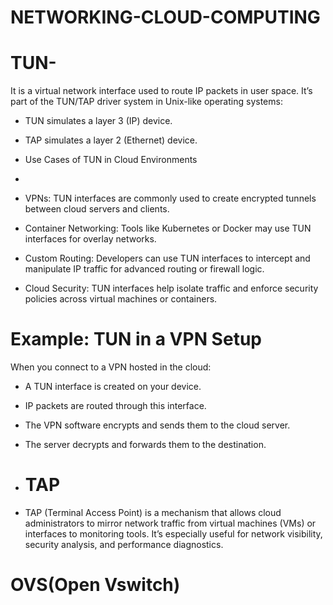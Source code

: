 # NETWORKING-CLOUD-COMPUTING

# TUN- 
It is a virtual network interface used to route IP packets in user space. It’s part of the TUN/TAP driver system in Unix-like operating systems:
- TUN simulates a layer 3 (IP) device.
- TAP simulates a layer 2 (Ethernet) device.
-  Use Cases of TUN in Cloud Environments

-  
- VPNs: TUN interfaces are commonly used to create encrypted tunnels between cloud servers and clients.
- Container Networking: Tools like Kubernetes or Docker may use TUN interfaces for overlay networks.
- Custom Routing: Developers can use TUN interfaces to intercept and manipulate IP traffic for advanced routing or firewall logic.
- Cloud Security: TUN interfaces help isolate traffic and enforce security policies across virtual machines or containers.

# Example: TUN in a VPN Setup
When you connect to a VPN hosted in the cloud:
- A TUN interface is created on your device.
- IP packets are routed through this interface.
- The VPN software encrypts and sends them to the cloud server.
- The server decrypts and forwards them to the destination.

- # TAP
- TAP (Terminal Access Point) is a mechanism that allows cloud administrators to mirror network traffic from virtual machines (VMs) or interfaces to monitoring tools. It’s especially useful for network visibility, security analysis, and performance diagnostics.

# OVS(Open Vswitch)
